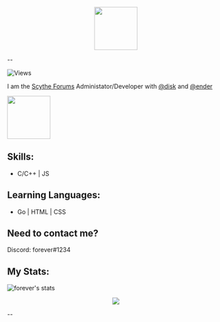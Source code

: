 <p align="center">
  <img width="100" height="100" src="">
</p>--

![Views](https://komarev.com/ghpvc/?username=mesh)

I am the [Scythe Forums](https://scythe.in) Administator/Developer with [@disk](https://github.com.disk) and [@ender](https://github.com/ender)

<p align="left">
  <img width="100" height="100" src="https://cdn.discordapp.com/attachments/794092739028975646/839287031191830538/image0.gif">
</p>

Skills:
--
* C/C++ | JS

Learning Languages:
--
* Go | HTML | CSS

Need to contact me?
--
Discord: forever#1234


My Stats:
-------------------------

![forever's stats](https://github-readme-stats.vercel.app/api?username=mesh&show_icons=true&theme=radical)


<p align="center">
  <img src="https://cdn.discordapp.com/attachments/794092739028975646/839307023606611968/transparent_header.png">
</p>--
